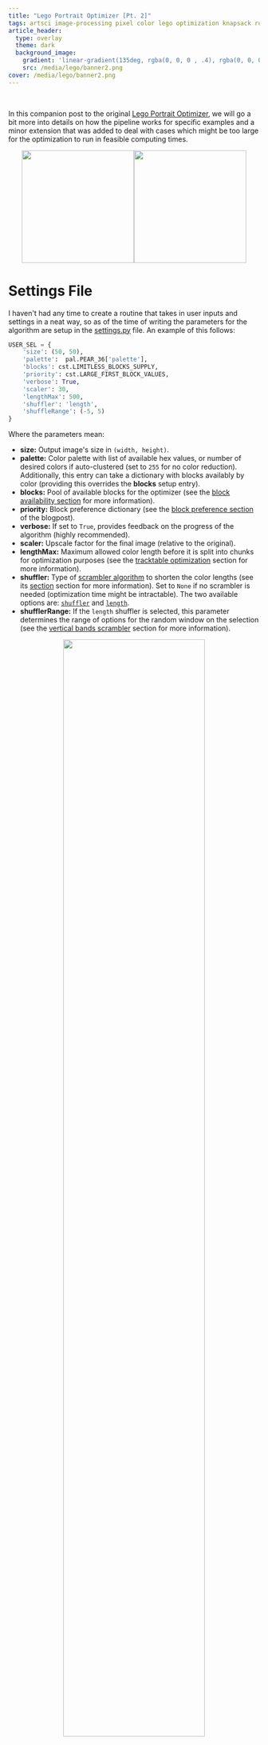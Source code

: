 ```yaml
---
title: "Lego Portrait Optimizer [Pt. 2]"
tags: artsci image-processing pixel color lego optimization knapsack run-length
article_header:
  type: overlay
  theme: dark
  background_image:
    gradient: 'linear-gradient(135deg, rgba(0, 0, 0 , .4), rgba(0, 0, 0, .4))'
    src: /media/lego/banner2.png
cover: /media/lego/banner2.png
---
```


<br>


<!--more-->


In this companion post to the original [Lego Portrait Optimizer](./2022-04-04-LegoOptimizer.html), we will go a bit more into details on how the pipeline works for specific examples and a minor extension that was added to deal with cases which might be too large for the optimization to run in feasible computing times.

<center><img src="../media/lego/rebecca_FNL.png" style="height:225px;"><img src="../media/lego/lynn_FNL.png" style="height:225px;"></center>

# Settings File

I haven't had any time to create a routine that takes in user inputs and settings in a neat way, so as of the time of writing the parameters for the algorithm are setup in the [settings.py](https://github.com/Chipdelmal/LegoOptimizer/blob/main/settings.py) file. An example of this follows:

```python
USER_SEL = {
    'size': (50, 50),
    'palette':  pal.PEAR_36['palette'],
    'blocks': cst.LIMITLESS_BLOCKS_SUPPLY,
    'priority': cst.LARGE_FIRST_BLOCK_VALUES,
    'verbose': True,
    'scaler': 30,
    'lengthMax': 500,
    'shuffler': 'length',
    'shuffleRange': (-5, 5)
}
```

Where the parameters mean:

* **size:** Output image's size in `(width, height)`.
* **palette:** Color palette with list of available hex values, or number of desired colors if auto-clustered (set to `255` for no color reduction). Additionally, this entry can take a dictionary with blocks availably by color (providing this overrides the **blocks** setup entry).
* **blocks:** Pool of available blocks for the optimizer (see the [block availability section](#block-availability) for more information).
* **priority:** Block preference dictionary (see the [block preference section](#block-preference) of the blogpost).
* **verbose:** If set to `True`, provides feedback on the progress of the algorithm (highly recommended).
* **scaler:** Upscale factor for the final image (relative to the original).
* **lengthMax:** Maximum allowed color length before it is split into chunks for optimization purposes (see the [tracktable optimization](#tracktable-optimization) section for more information).
* **shuffler:** Type of [scrambler algorithm](#scrambling) to shorten the color lengths (see its [section](#scrambling) section for more information). Set to `None` if no scrambler is needed (optimization time might be intractable). The two available options are: [`shuffler`](#random-uniform) and [`length`](#vertical-bands).
* **shufflerRange:** If the `length` shuffler is selected, this parameter determines the range of options for the random window on the selection (see the [vertical bands scrambler](#vertical-bands) section for more information).

<center><img src="../media/lego/samson_FNL.png" style="width:75%;"></center>

# Block Preference

In the [original post](/artsci/2022-04-04-LegoOptimizer.html) we briefly mentioned that the algorithm could use "weights" to prioritize the use of block of certain lengths over others. The way this is done through the [Knapsack Problem](https://en.wikipedia.org/wiki/Knapsack_problem#Multiple_knapsack_problem) is by assigning more relative value to the items (blocks) that we would preferred getting used. This way, we are pretty much telling the optimization routine to try its best to use the most valuable blocks whenever possible.

In the codeset, this is setup with dictionaries, where the key is the block length, and the value is the item's relative priority (defined in the [constants.py file](https://github.com/Chipdelmal/LegoOptimizer/blob/main/constants.py)):


```python
NULL_BLOCK_VALUES =         {1:1,  2:1, 3:1,  4:1,  5:0,  6:1,  7:0,  8:1,  9:0,  10:1 }
BALANCED_BLOCK_VALUES =     {1:2,  2:4, 3:8,  4:10, 5:0,  6:5,  7:0,  8:3,  9:0,  10:1 }
SMALL_FIRST_BLOCK_VALUES =  {1:10, 2:9, 3:8,  4:7,  5:0,  6:5,  7:0,  8:3,  9:0,  10:1 }
LARGE_FIRST_BLOCK_VALUES =  {1:1,  2:3, 3:8,  4:10, 5:0,  6:15, 7:0,  8:20, 9:0,  10:25}
```

from which I am importing one and setting it up on the pipeline in the [settings.py](https://github.com/Chipdelmal/LegoOptimizer/blob/main/settings.py) file.

Note: blocks of length 5, 7 and 9 are assigned a priority of 0 by default because these lengths are not easy to get in standard Lego sets. The parameter can be changed if so desired so that these lengths are also used by the optimization algorithm (most of the examples shown in this post include length 5 blocks 'cause the value was updated after these were generated).

# Block Availability

Now, for the algorithm to take into account limited block quantities, we can define a color palette as a dictictionary in the form:

```python
PALETTE_NAME = {
  HEX_COLOR_1 = FLAT_LIST_OF_AVAILABLE_BLOCKS,
  HEX_COLOR_1 = FLAT_LIST_OF_AVAILABLE_BLOCKS,
  ...
  HEX_COLOR_N = FLAT_LIST_OF_AVAILABLE_BLOCKS,
}
```

For example, if we wanted to define a GB-styled palette we would do the following:

```python
GB_BLOCK_SUPPLY = {
    '#2d1b00': [1]*50 + [2]*80 + [3]*90 + [4]*50 + [5]*25 + [6]*10,
    '#1e606e': [1]*25 + [2]*75 + [3]*50 + [4]*50 + [5]*20 + [6]*30,
    '#5ab9a8': [1]*50 + [2]*30 + [3]*10 + [4]*90 + [5]*40 + [6]*10,
    '#c4f0c2': [1]*80 + [2]*80 + [3]*80 + [4]*80 + [5]*90 + [6]*90
}
```

where, for example, the color `#2d1b00` would have 50, 80, 90, 50, 25 and 10 blocks with a length of 1 to 6 respectively. In these situations the algorithm will do its best to find a solution to the image. If the solution is found, all the blocks will be highlighted in black (left); but if some blocks are missing, these entries will be highlighted in red (right) and marked as negative in the bill of materials.

<center><img src="../media/lego/megaman_Lego.png" style="height:250px;"> <img src="../media/lego/megaman_Lego_miss.png" style="height:250px;"></center>

Please note that if the color palette is provided in this form as a dictionary, the only colors that will  be used will be the ones provided as keys, and the only blocks available to create the image will be the ones in the dictionarie's values (the `blocks` entry in the [setup dictionary](https://github.com/Chipdelmal/LegoOptimizer/blob/main/settings.py) will be ignored).

# Tracktable Optimization

One of the problems with using the algorithm as [originally coded](./2022-04-04-LegoOptimizer.html) is that if the image has a small number of colors but large dimensions, the color encodings become quite long, hence causing the number of possible combinations for optimization to explode in number. Now, the easiest way to go about it without having to change our pipeline is to split the colors which have a long run-length into smaller pieces.

Fortunately, due to the way we decided to map the colors into indices when processing the image allows us to map the same color to multiple indices, which will be quite useful so that we can treat each one of the mapped indices independently and then reconstruct the image back together without having to modify the optimization algorithm. We will call this process "scrambling" and there's two currently implemented approaches.


<center><img src="../media/lego/UPS-Pear_36-sami_FNL.png" style="width:75%;"></center>


## Scrambling

Both functions start by determining which colors are way to long in their encoding and segmenting these into parts in different ways.

Just as a warning, these current approaches only work when run on constant pools of blocks, as an extension for the assignment of blocks to the additional indexes is yet to be implemented in the codebase.

### Random Uniform

The simplest way to implement this scrambling idea is to take each row of pixels and, replacing the selected entries by the extended dictionary... For example, if one of the rows looked like this:

```
1 1 1 1 0 1 0 1 0 1 1 1 1 0 0 1 0
```

and we were dividing it approximately in half, we would want it to be "replaced" with either a `0` or a new index `2`, so we could randomly sample between these options each time we find a `0`:

```
original:  1 1 1 1 0 1 0 1 0 1 1 1 1 0 0 1 0
scrambled: 1 1 1 1 2 1 0 1 0 1 1 1 1 0 2 1 0
```

Repeating this process across the whole image would result in a somewhat balanced distribution of `0`s and `2`s; which we can now feed to the optimizer after re-running the run-length encoding and adding our new color encodings in our mapping dictionaries.


### Vertical Bands

The random uniform case has the downside of fragmenting the image too much, which results in a lot of small blocks getting used instead of long ones. One way to fix this is to divide the image into vertical bands in each row and replacing values within these bands.

Let's take for example the following two rows of our image and assume we were trying to reduce the number of `0` in about half.

```
1 1 1 1 0 1 0 1 0 0 0 1 1 0 0 1 0
0 0 0 1 0 1 0 0 1 0 1 0 1 1 1 1 0
```

What we could do would be to split both rows by the middle and map the second part's `0`s to `2`s. 

```
1 1 1 1 0 1 0 1 | 2 2 1 1 1 2 2 1 2
0 0 0 1 0 1 0 0 | 1 2 1 2 1 1 1 1 2
```

This would, however, result in our final image running a visible line of blocks where the image is split. A better way to do this is to divide our image into two parts but instead of just doing it by the middle, sampling an offset (positive or negative for each row, so that the splitting "seam" is a bit more hidden.


```
1 1 1 1 0 1 | 2 1 2 2 1 1 1 2 2 1 2
0 0 0 1 0 1 0 0 1 0 | 1 2 1 1 1 1 2
```

This process is repeated in each row before re-running the run-length encoding and extending the mapping dictionaries.


## Notes and Caveats

Given these two approaches, we can compare their results with the left image being the naive "random uniform" (`shuffler` in the code) and the "vertical bands" (`length` in the code) on the right:

<center><img src="../media/lego/DWN-SGBM1A_4-sami_Lego-Uniform.png" style="width:45%;"> <img src="../media/lego/DWN-SGBM1A_4-sami_Lego-Length.png" style="width:45%;"></center>

The naive approach quite obviously framgents the figure way too much, which whould make the figure both more expensive, and difficult to build. The bands approach is more balanced and provides a more natural result in the replacement.

Now, the less obvious downside to these approaches is that the algorithm might not find a solution to the positioning of blocks even if the blocks pool is sufficient. This might happen in a narrow range of situations because the algorithm will find a solution for the first index to which the color was mapped, then remove the blocks that were used, and then optimize the second index. Scenarios in which pieces that were used in the first process might be needed in the second step, with some replacements being still available in the end. This is, however, an unlikely case and can be remedied by trying different samplings of splits, or split lengths.

# Final Thoughts

This has been a much more complicated project than I initially expected but it was also quite exciting to get it running. Some of the data structures could be better, as most were figured out a bit on the fly, and usability needs some improvements but for now I think I'll leave it as it is for further testing and to figure out what would be best to automate the pipeline a bit further.

<center><img src="../media/lego/bike_FNL.png" style="width:75%;"></center>

# Code Repo

* **Repository (coming soon):** [Github repo](https://github.com/Chipdelmal/LegoOptimizer)
* **Dependencies:** [opencv-python](https://pypi.org/project/opencv-python/), [Pillow](https://pillow.readthedocs.io/en/stable/), [numpy](https://numpy.org/), [OR-Tools](https://developers.google.com/optimization/install), [compress-pickle](https://pypi.org/project/compress-pickle/), [termcolor](https://pypi.org/project/termcolor2/)